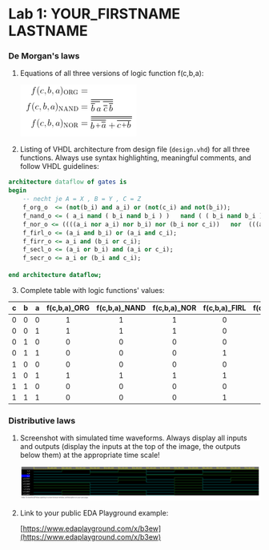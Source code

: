 # Lab 1: YOUR_FIRSTNAME LASTNAME

### De Morgan's laws

1. Equations of all three versions of logic function f(c,b,a):

   ![Logic function](https://github.com/jamo796/-digital-electronics-1/blob/main/labs/01gates/img/demorgan.png)

2. Listing of VHDL architecture from design file (`design.vhd`) for all three functions. Always use syntax highlighting, meaningful comments, and follow VHDL guidelines:

```vhdl
architecture dataflow of gates is
begin
	-- necht je A = X , B = Y , C = Z
    f_org_o  <= (not(b_i) and a_i) or (not(c_i) and not(b_i));
    f_nand_o <= ( a_i nand ( b_i nand b_i ) )   nand ( ( b_i nand b_i ) nand (c_i nand c_i) );
    f_nor_o <= ((((a_i nor a_i) nor b_i) nor (b_i nor c_i))   nor  (((a_i nor a_i) nor b_i) nor (b_i nor c_i))); 
    f_firl_o <= (a_i and b_i) or (a_i and c_i);
    f_firr_o <= a_i and (b_i or c_i);
    f_secl_o <= (a_i or b_i) and (a_i or c_i);
    f_secr_o <= a_i or (b_i and c_i);

end architecture dataflow;
```

3. Complete table with logic functions' values:

| **c** | **b** |**a** | **f(c,b,a)_ORG** | **f(c,b,a)_NAND** | **f(c,b,a)_NOR** | **f(c,b,a)_FIRL** | **f(c,b,a)_FIRR** | **f(c,b,a)_SECR** | **f(c,b,a)_SECL** |
| :-: | :-: | :-: | :-: | :-: | :-: | :-: | :-: | :-: | :-: |
| 0 | 0 | 0 | 1 | 1 | 1 | 0 | 0 | 0 | 0 |  
| 0 | 0 | 1 | 1 | 1 | 1 | 0 | 0 | 1 | 1 |
| 0 | 1 | 0 | 0 | 0 | 0 | 0 | 0 | 0 | 0 |
| 0 | 1 | 1 | 0 | 0 | 0 | 1 | 1 | 1 | 1 |
| 1 | 0 | 0 | 0 | 0 | 0 | 0 | 0 | 0 | 0 |
| 1 | 0 | 1 | 1 | 1 | 1 | 1 | 1 | 1 | 1 |
| 1 | 1 | 0 | 0 | 0 | 0 | 0 | 0 | 1 | 1 |
| 1 | 1 | 1 | 0 | 0 | 0 | 1 | 1 | 1 | 1 |

### Distributive laws

1. Screenshot with simulated time waveforms. Always display all inputs and outputs (display the inputs at the top of the image, the outputs below them) at the appropriate time scale!

   ![your figure](https://github.com/jamo796/-digital-electronics-1/blob/main/labs/01gates/img/prubehy2.png)

2. Link to your public EDA Playground example:

   [https://www.edaplayground.com/x/b3ew](https://www.edaplayground.com/x/b3ew)      
